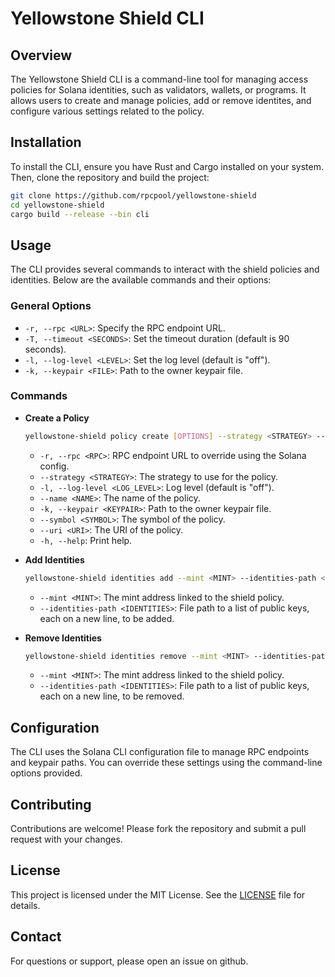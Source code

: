 # Yellowstone Shield CLI

## Overview

The Yellowstone Shield CLI is a command-line tool for managing access policies for Solana identities, such as validators, wallets, or programs. It allows users to create and manage policies, add or remove identites, and configure various settings related to the policy.

## Installation

To install the CLI, ensure you have Rust and Cargo installed on your system. Then, clone the repository and build the project:

```bash
git clone https://github.com/rpcpool/yellowstone-shield
cd yellowstone-shield
cargo build --release --bin cli
```

## Usage

The CLI provides several commands to interact with the shield policies and identities. Below are the available commands and their options:

### General Options

- `-r, --rpc <URL>`: Specify the RPC endpoint URL.
- `-T, --timeout <SECONDS>`: Set the timeout duration (default is 90 seconds).
- `-l, --log-level <LEVEL>`: Set the log level (default is "off").
- `-k, --keypair <FILE>`: Path to the owner keypair file.

### Commands

- **Create a Policy**

  ```bash
  yellowstone-shield policy create [OPTIONS] --strategy <STRATEGY> --name <NAME> --symbol <SYMBOL> --uri <URI>
  ```

  - `-r, --rpc <RPC>`: RPC endpoint URL to override using the Solana config.
  - `--strategy <STRATEGY>`: The strategy to use for the policy.
  - `-l, --log-level <LOG_LEVEL>`: Log level (default is "off").
  - `--name <NAME>`: The name of the policy.
  - `-k, --keypair <KEYPAIR>`: Path to the owner keypair file.
  - `--symbol <SYMBOL>`: The symbol of the policy.
  - `--uri <URI>`: The URI of the policy.
  - `-h, --help`: Print help.

- **Add Identities**

  ```bash
  yellowstone-shield identities add --mint <MINT> --identities-path <IDENTITIES>
  ```

  - `--mint <MINT>`: The mint address linked to the shield policy.
  - `--identities-path <IDENTITIES>`: File path to a list of public keys, each on a new line, to be added.

- **Remove Identities**

  ```bash
  yellowstone-shield identities remove --mint <MINT> --identities-path <IDENTITIES>
  ```

  - `--mint <MINT>`: The mint address linked to the shield policy.
  - `--identities-path <IDENTITIES>`: File path to a list of public keys, each on a new line, to be removed.

## Configuration

The CLI uses the Solana CLI configuration file to manage RPC endpoints and keypair paths. You can override these settings using the command-line options provided.

## Contributing

Contributions are welcome! Please fork the repository and submit a pull request with your changes.

## License

This project is licensed under the MIT License. See the [LICENSE](../LICENSE) file for details.

## Contact

For questions or support, please open an issue on github.
